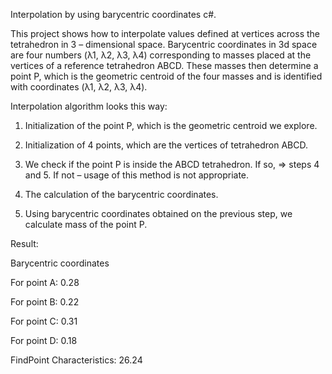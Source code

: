 Interpolation by using barycentric coordinates c#.

This project shows how to interpolate values defined at vertices across the tetrahedron in 3 – dimensional space. 
Barycentric coordinates in 3d space are four numbers (λ1, λ2, λ3, λ4) corresponding to masses placed at the vertices of a reference tetrahedron ABCD. 
These masses then determine a point P, which is the geometric centroid of the four masses and is identified with coordinates (λ1, λ2, λ3, λ4). 


Interpolation algorithm looks this way:

1)	Initialization of the point P, which is the geometric centroid we explore.

2)	Initialization of 4 points, which are the vertices of tetrahedron ABCD. 

3)	We check if the point P is inside the ABCD tetrahedron. If so, => steps 4 and 5. If not – usage of this method is not appropriate. 
4)	The calculation of the barycentric coordinates.

5)	Using barycentric coordinates obtained on the previous step, we calculate mass of the point P. 


Result: 

Barycentric coordinates

For point A: 0.28

For point B: 0.22

For point C: 0.31

For point D: 0.18

FindPoint Characteristics: 26.24
